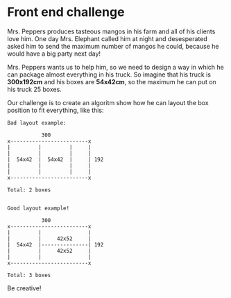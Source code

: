 # Front end challenge

Mrs. Peppers produces tasteous mangos in his farm and all of his clients love him. One day Mrs. Elephant called him at night and desesperated asked him to send the maximum number of mangos he could, because he would have a big party next day!

Mrs. Peppers wants us to help him, so we need to design a way in which he can package almost everything in his truck. So imagine that his truck is **300x192cm** and his boxes are **54x42cm**, so the maximum he can put on his truck 25 boxes.

Our challenge is to create an algoritm show how he can layout the box position to fit everything, like this:

```
Bad layout example:

           300
x-------------------------x
|         |         |     |              
|         |         |     |
|  54x42  |  54x42  |     | 192
|         |         |     |     
|         |         |     |          
x-------------------------x

Total: 2 boxes


Good layout example!

           300
x-------------------------x
|         |               |
|         |     42x52     |
|  54x42  |---------------| 192
|         |     42x52     |
|         |               | 
x-------------------------x

Total: 3 boxes

```

Be creative!
